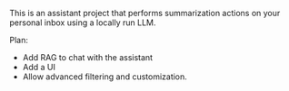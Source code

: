 This is an assistant project that performs summarization actions on your personal inbox using a locally run LLM.

Plan:

- Add RAG to chat with the assistant
- Add a UI
- Allow advanced filtering and customization.
